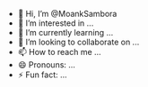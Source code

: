 - 👋 Hi, I’m @MoankSambora
- 👀 I’m interested in ...
- 🌱 I’m currently learning ...
- 💞️ I’m looking to collaborate on ...
- 📫 How to reach me ...
- 😄 Pronouns: ...
- ⚡ Fun fact: ...

<!---
MoankSambora/MoankSambora is a ✨ special ✨ repository because its `README.md` (this file) appears on your GitHub profile.
You can click the Preview link to take a look at your changes.
--->
